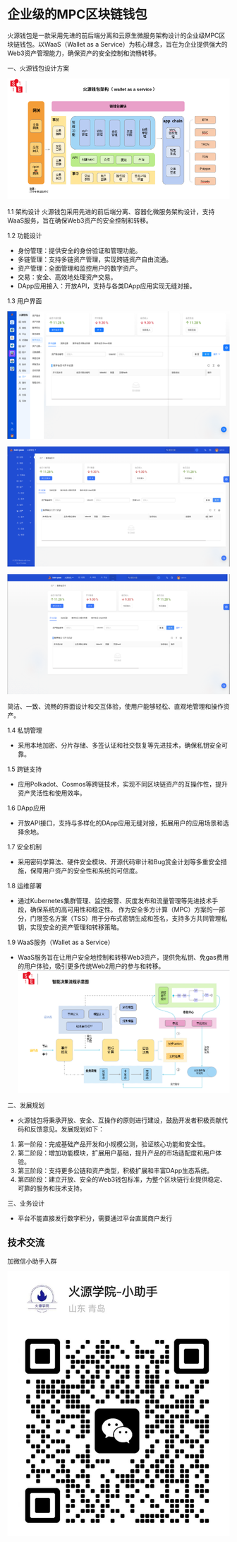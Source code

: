 # 企业级的MPC区块链钱包

火源钱包是一款采用先进的前后端分离和云原生微服务架构设计的企业级MPC区块链钱包。以WaaS（Wallet as a Service）为核心理念，旨在为企业提供强大的Web3资产管理能力，确保资产的安全控制和流畅转移。

一、火源钱包设计方案

![avatar](./doc/images/wallet-arch.png)

1.1 架构设计
火源钱包采用先进的前后端分离、容器化微服务架构设计，支持WaaS服务，旨在确保Web3资产的安全控制和转移。

1.2 功能设计
- 身份管理：提供安全的身份验证和管理功能。
- 多链管理：支持多链资产管理，实现跨链资产自由流通。
- 资产管理：全面管理和监控用户的数字资产。
- 交易：安全、高效地处理资产交易。
- DApp应用接入：开放API，支持与各类DApp应用实现无缝对接。

1.3 用户界面

![img.png](./doc/images/火源钱包2.png)

![avatar](./doc/images/火源钱包.png)

![img.png](doc/images/火源钱包3.png)

简洁、一致、流畅的界面设计和交互体验，使用户能够轻松、直观地管理和操作资产。

1.4 私钥管理
- 采用本地加密、分片存储、多签认证和社交恢复等先进技术，确保私钥安全可靠。

1.5 跨链支持
- 应用Polkadot、Cosmos等跨链技术，实现不同区块链资产的互操作性，提升资产灵活性和使用效率。

1.6 DApp应用
- 开放API接口，支持与多样化的DApp应用无缝对接，拓展用户的应用场景和选择余地。

1.7 安全机制
- 采用密码学算法、硬件安全模块、开源代码审计和Bug赏金计划等多重安全措施，保障用户资产的安全性和系统的可信度。

1.8 运维部署
- 通过Kubernetes集群管理、监控报警、灰度发布和流量管理等先进技术手段，确保系统的高可用性和稳定性。
作为安全多方计算（MPC）方案的一部分，门限签名方案（TSS）用于分布式密钥生成和签名，支持多方共同管理私钥，实现安全的资产管理和转移策略。

1.9 WaaS服务（Wallet as a Service）
- WaaS服务旨在让用户安全地控制和转移Web3资产，提供免私钥、免gas费用的用户体验，吸引更多传统Web2用户的参与和转移。
  ![avatar](./doc/images/decision.png)

二、发展规划

- 火源钱包将秉承开放、安全、互操作的原则进行建设，鼓励开发者积极贡献代码和反馈意见。发展规划如下：
1. 第一阶段：完成基础产品开发和小规模公测，验证核心功能和安全性。
2. 第二阶段：增加功能模块，扩展用户基础，提升产品的市场适配度和用户体验。
3. 第三阶段：支持更多公链和资产类型，积极扩展和丰富DApp生态系统。
4. 第四阶段：建立开放、安全的Web3钱包标准，为整个区块链行业提供稳定、可靠的服务和技术支持。

三、业务设计
* 平台不能直接发行数字积分，需要通过平台直属商户发行

## 技术交流

加微信小助手入群


![avatar](./doc/images/微信助手.png)